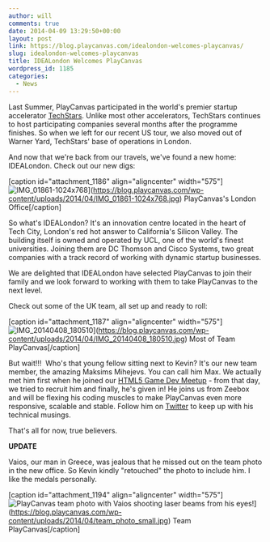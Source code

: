```yaml
---
author: will
comments: true
date: 2014-04-09 13:29:50+00:00
layout: post
link: https://blog.playcanvas.com/idealondon-welcomes-playcanvas/
slug: idealondon-welcomes-playcanvas
title: IDEALondon Welcomes PlayCanvas
wordpress_id: 1185
categories:
  - News
---
```


Last Summer, PlayCanvas participated in the world's premier startup accelerator [TechStars](http://www.techstars.com/). Unlike most other accelerators, TechStars continues to host participating companies several months after the programme finishes. So when we left for our recent US tour, we also moved out of Warner Yard, TechStars' base of operations in London.

And now that we're back from our travels, we've found a new home: IDEALondon. Check out our new digs:

[caption id="attachment_1186" align="aligncenter" width="575"]![IMG_01861-1024x768](https://blog.playcanvas.com/wp-content/uploads/2014/04/IMG_01861-1024x768.jpg)](https://blog.playcanvas.com/wp-content/uploads/2014/04/IMG_01861-1024x768.jpg) PlayCanvas's London Office[/caption]

So what's IDEALondon? It's an innovation centre located in the heart of Tech City, London's red hot answer to California's Silicon Valley. The building itself is owned and operated by UCL, one of the world's finest universities. Joining them are DC Thomson and Cisco Systems, two great companies with a track record of working with dynamic startup businesses.

We are delighted that IDEALondon have selected PlayCanvas to join their family and we look forward to working with them to take PlayCanvas to the next level.

Check out some of the UK team, all set up and ready to roll:

[caption id="attachment_1187" align="aligncenter" width="575"]![IMG_20140408_180510](https://blog.playcanvas.com/wp-content/uploads/2014/04/IMG_20140408_180510.jpg)](https://blog.playcanvas.com/wp-content/uploads/2014/04/IMG_20140408_180510.jpg) Most of Team PlayCanvas[/caption]

But wait!!!  Who's that young fellow sitting next to Kevin? It's our new team member, the amazing Maksims Mihejevs. You can call him Max. We actually met him first when he joined our [HTML5 Game Dev Meetup](http://www.meetup.com/London-HTML5-Game-Developers/) - from that day, we tried to recruit him and finally, he's given in! He joins us from Zeebox and will be flexing his coding muscles to make PlayCanvas even more responsive, scalable and stable. Follow him on [Twitter](https://twitter.com/mrmaxm) to keep up with his technical musings.

That's all for now, true believers.

**UPDATE**

Vaios, our man in Greece, was jealous that he missed out on the team photo in the new office. So Kevin kindly "retouched" the photo to include him. I like the medals personally.

[caption id="attachment_1194" align="aligncenter" width="575"]![PlayCanvas team photo with Vaios shooting laser beams from his eyes!](https://blog.playcanvas.com/wp-content/uploads/2014/04/team_photo_small.jpg)](https://blog.playcanvas.com/wp-content/uploads/2014/04/team_photo_small.jpg) Team PlayCanvas[/caption]
